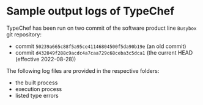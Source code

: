# Sample output logs of TypeChef

TypeChef has been run on two commit of the software product line `Busybox` git repository:

- commit `50239a665c88f5a95ce41146804500f5da90b19e` (an old commit)
- commit `d432049f288c9acdc4a7caa729c68ceba3c5dca1` (the current HEAD (effective 2022-08-28))

The following log files are provided in the respective folders:

- the built process
- execution process
- listed type errors
